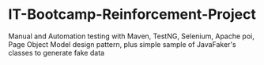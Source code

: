 # IT-Bootcamp-Reinforcement-Project
Manual and Automation testing with Maven, TestNG, Selenium, Apache poi, Page Object Model design pattern, plus simple sample of  JavaFaker's classes to generate fake data
